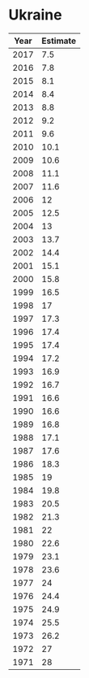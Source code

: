 # Ukraine

| Year | Estimate |
| ---- | -------- |
| 2017 | 7.5 |
| 2016 | 7.8 |
| 2015 | 8.1 |
| 2014 | 8.4 |
| 2013 | 8.8 |
| 2012 | 9.2 |
| 2011 | 9.6 |
| 2010 | 10.1 |
| 2009 | 10.6 |
| 2008 | 11.1 |
| 2007 | 11.6 |
| 2006 | 12 |
| 2005 | 12.5 |
| 2004 | 13 |
| 2003 | 13.7 |
| 2002 | 14.4 |
| 2001 | 15.1 |
| 2000 | 15.8 |
| 1999 | 16.5 |
| 1998 | 17 |
| 1997 | 17.3 |
| 1996 | 17.4 |
| 1995 | 17.4 |
| 1994 | 17.2 |
| 1993 | 16.9 |
| 1992 | 16.7 |
| 1991 | 16.6 |
| 1990 | 16.6 |
| 1989 | 16.8 |
| 1988 | 17.1 |
| 1987 | 17.6 |
| 1986 | 18.3 |
| 1985 | 19 |
| 1984 | 19.8 |
| 1983 | 20.5 |
| 1982 | 21.3 |
| 1981 | 22 |
| 1980 | 22.6 |
| 1979 | 23.1 |
| 1978 | 23.6 |
| 1977 | 24 |
| 1976 | 24.4 |
| 1975 | 24.9 |
| 1974 | 25.5 |
| 1973 | 26.2 |
| 1972 | 27 |
| 1971 | 28 |